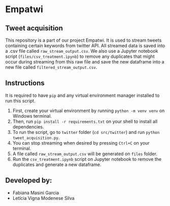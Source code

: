 # Empatwi

## Tweet acquisition

This repository is a part of our project Empatwi. It is used to stream tweets containing certain keywords from twitter API.
All streamed data is saved into a .csv file called `raw_stream_output.csv`. We also use a Jupyter notebook script (`files/csv_treatment.ipynb`) to remove any duplicates that might occur during streaming from this raw file and save the new dataframe into a new file called `filtered_stream_output.csv`.

## Instructions

It is required to have `pip` and any virtual environment manager installed to run this script.
1. First, create your virtual environment by running `python -m venv venv` on Windows terminal.
2. Then, run `pip install -r requirements.txt` on your shell to install all dependencies.
3. To run the script, go to `twitter` folder (`cd src/twitter`) and run `python tweet_acquisition.py`.
4. You can stop streaming when desired by pressing `Ctrl+C` on your terminal.
5. A file called `raw_stream_output.csv` will be generated on `files` folder.
6. Run the `csv_treatment.ipynb` script on Jupyter notebook to remove the duplicates and generate a new dataframe.

## Developed by:
- Fabiana Masini Garcia
- Letícia Vigna Modenese Silva
